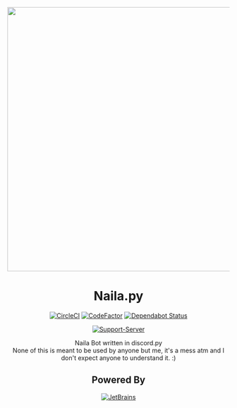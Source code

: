 <div align="center">

<img src="https://cdn.naila.bot/naila/fullbody/Naila.png" height=600></img>
<h1>Naila.py</h1>

[![CircleCI](https://circleci.com/gh/NailaBot/Naila.py.svg?style=svg)](https://circleci.com/gh/NailaBot/Naila.py)
[![CodeFactor](https://www.codefactor.io/repository/github/nailabot/naila.py/badge)](https://www.codefactor.io/repository/github/nailabot/naila.py)
[![Dependabot Status](https://api.dependabot.com/badges/status?host=github&repo=NailaBot/Naila.py)](https://dependabot.com)

[![Support-Server](https://discordapp.com/api/guilds/365260338851086346/widget.png?style=banner2)](https://discord.gg/fox)

Naila Bot written in discord.py\
None of this is meant to be used by anyone but me, it's a mess atm and I don't expect anyone to understand it. :)

<h2>Powered By</h2>

[![JetBrains](http://cdn.naila.bot/jetbrains.svg)](https://www.jetbrains.com/?from=NailaBot)

</div>
